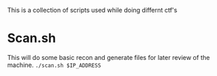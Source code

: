 This is a collection of scripts used while doing differnt ctf's


# Scan.sh
This will do some basic recon and generate files for later review of the machine.
``` ./scan.sh $IP_ADDRESS ```
